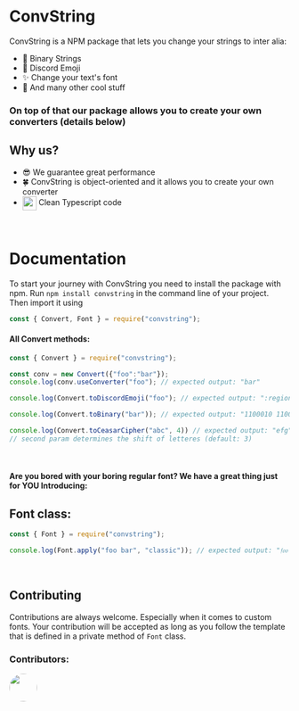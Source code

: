 # ConvString

ConvString is a NPM package that lets you change your strings to inter alia:

- 🤖 Binary Strings
- 👥 Discord Emoji
- ✨ Change your text's font
- 🌺 And many other cool stuff

### On top of that our package allows you to create your own converters (details below)

## Why us?

- 😎 We guarantee great performance
- 🍀 ConvString is object-oriented and it allows you to create your own converter
- <img src="https://www.vectorlogo.zone/logos/typescriptlang/typescriptlang-icon.svg" align="center" width="25"> Clean Typescript code

<br/>

# Documentation

To start your journey with ConvString you need to install the package with npm.
Run `npm install convstring` in the command line of your project. Then import it using

```js
const { Convert, Font } = require("convstring");
```

#### All Convert methods:

```js
const { Convert } = require("convstring");

const conv = new Convert({"foo":"bar"});
console.log(conv.useConverter("foo"); // expected output: "bar"

console.log(Convert.toDiscordEmoji("foo"); // expected output: ":regional_indicator_f: :regional_indicator_o: :regional_indicator_o:"

console.log(Convert.toBinary("bar")); // expected output: "1100010 1100001 1110010"

console.log(Convert.toCeasarCipher("abc", 4)) // expected output: "efg" 
// second param determines the shift of letteres (default: 3)
```

<br/>

#### Are you bored with your boring regular font? We have a great thing just for YOU Introducing:

## Font class:

```js
const { Font } = require("convstring");

console.log(Font.apply("foo bar", "classic")); // expected output: "𝔣𝔬𝔬 𝔟𝔞𝔯"
```

<br/>

## Contributing

Contributions are always welcome. Especially when it comes to custom fonts. Your contribution will be accepted as long as you follow the template that is defined in a private method of `Font` class.

### Contributors:

[<img src="https://avatars.githubusercontent.com/u/72653148?s=400&u=1a38768d42fa92337fc84c36bdc156dd10438ee9&v=4" width="50" align="center" style="border-radius:50%"/>](https://github.com/TeloiDev)
